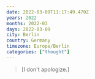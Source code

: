 ```yaml
---
date: 2022-03-09T11:17:49.470Z
years: 2022
months: 2022-03
days: 2022-03-09
city: Berlin
country: Germany
timezone: Europe/Berlin
categories: ["thought"]
---
```

> [I don't apologize.]
